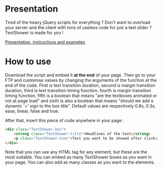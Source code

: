Presentation
======

Tired of the heavy jQuery scripts for everything ? Don't want to overload your server and the client with
tons of useless code for just a text slider ? TextShower is made for you !

<a href="http://filsmick.github.io/TextShower/">Presentation, instructions and examples</a>

How to use
======

Download the script and embed it **at the end** of your page. Then go to your FTP and customise values by changing the
arguments of the function at the end of the code. First is text transition duration, second is margin transition
duration, third is text transition timing function, fourth is margin transition timing function, fifth is a boolean
that means "are the textboxes animated or not at page load" and sixth is also a boolean that means "should we add a
dynamic '+' sign to the box title".
Default values are respectively 0.8s, 0.3s, ease, linear, false and true.

After that, insert this piece of code anywhere in your page : 

``` html
<div class="TextShower-box"> 
	<strong class="TextShower-title">Headlines of the text</strong> 
	<p class="TextShower-text">Text you want to be showed after click</p>
</div>
```

Note that you can use any HTML tag for any element, but these are the most suitable.
You can embed as many TextShower boxes as you want in your page. You can also add as many classes as you want
to the elements.
